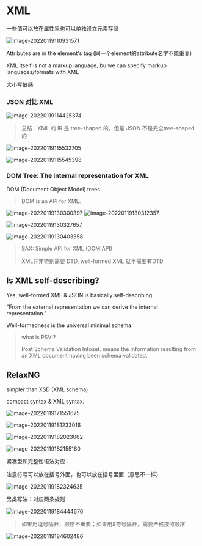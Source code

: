# XML

一些值可以放在属性里也可以单独设立元素存储

![image-20220119110931571](https://cdn.jsdelivr.net/gh/AppleisTasty/PicGarage/tmp/202201191109653.png)

Attributes are in the element's tag (同一个element的attribute名字不能重复)

XML itself is not a markup language, bu we can specify markup languages/formats with XML

大小写敏感

### JSON 对比 XML

![image-20220119114425374](https://cdn.jsdelivr.net/gh/AppleisTasty/PicGarage/tmp/202201191144449.png)

> 总结：XML 的 IR 是 tree-shaped 的，但是 JSON 不是完全tree-shaped的



![image-20220119115532705](/Users/tablee/Library/Application%20Support/typora-user-images/image-20220119115532705.png)

![image-20220119115545398](https://cdn.jsdelivr.net/gh/AppleisTasty/PicGarage/tmp/202201191155475.png)

### DOM Tree: The internal representation for XML

DOM (Document Object Model) trees.

> DOM is an API for XML.

![image-20220119130300397](https://cdn.jsdelivr.net/gh/AppleisTasty/PicGarage/tmp/202201191303509.png)
![image-20220119130312357](https://cdn.jsdelivr.net/gh/AppleisTasty/PicGarage/tmp/202201191303412.png)

![image-20220119130327657](https://cdn.jsdelivr.net/gh/AppleisTasty/PicGarage/tmp/202201191303733.png)

![image-20220119130403358](https://cdn.jsdelivr.net/gh/AppleisTasty/PicGarage/tmp/202201191304467.png)

> SAX: Simple API for XML (DOM API)
>
> XML并非特别需要 DTD, well-formed XML 就不需要有DTD

## Is XML self-describing?

Yes, well-formed XML & JSON is basically self-describing.

"From the external representation we can derive the internal representation."

Well-formedness is the universal minimal schema.

> what is PSVI?
>
> Post Schema Validation Infoset. means the information resulting from an XML document having been schema validated.

## RelaxNG

simpler than XSD (XML schema)

compact syntax & XML syntax.

![image-20220119171551675](https://cdn.jsdelivr.net/gh/AppleisTasty/PicGarage/tmp/202201191715748.png)

![image-20220119181233016](https://cdn.jsdelivr.net/gh/AppleisTasty/PicGarage/tmp/202201191812106.png)

![image-20220119182023062](https://cdn.jsdelivr.net/gh/AppleisTasty/PicGarage/tmp/202201191820147.png)

![image-20220119182155160](https://cdn.jsdelivr.net/gh/AppleisTasty/PicGarage/tmp/202201191821232.png)

紧凑型和完整性语法对应：

注意符号可以放在括号外面，也可以放在括号里面（意思不一样）

![image-20220119182324635](https://cdn.jsdelivr.net/gh/AppleisTasty/PicGarage/tmp/202201191823698.png)

另类写法：对应两条规则

![image-20220119184444676](https://cdn.jsdelivr.net/gh/AppleisTasty/PicGarage/tmp/202201191844787.png)

> 如果用逗号隔开，顺序不重要；如果用&符号隔开，需要严格按照顺序

![image-20220119184602486](https://cdn.jsdelivr.net/gh/AppleisTasty/PicGarage/tmp/202201191846548.png)



















